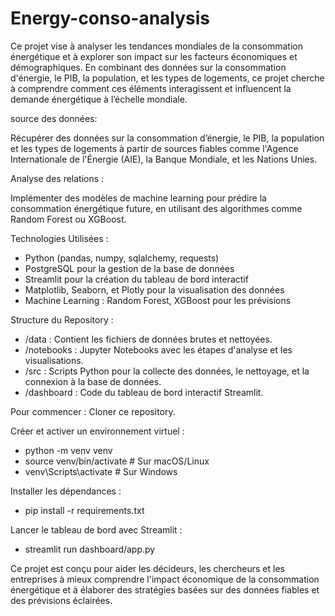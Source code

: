 # Energy-conso-analysis

Ce projet vise à analyser les tendances mondiales de la consommation énergétique et à explorer son impact sur les facteurs économiques et démographiques. En combinant des données sur la consommation d'énergie, le PIB, la population, et les types de logements, ce projet cherche à comprendre comment ces éléments interagissent et influencent la demande énergétique à l’échelle mondiale.

source des données:

Récupérer des données sur la consommation d’énergie, le PIB, la population et les types de logements à partir de sources fiables comme l'Agence Internationale de l'Énergie (AIE), la Banque Mondiale, et les Nations Unies.

Analyse des relations :

Implémenter des modèles de machine learning pour prédire la consommation énergétique future, en utilisant des algorithmes comme Random Forest ou XGBoost.

Technologies Utilisées :
- Python (pandas, numpy, sqlalchemy, requests)
- PostgreSQL pour la gestion de la base de données
- Streamlit pour la création du tableau de bord interactif
- Matplotlib, Seaborn, et Plotly pour la visualisation des données
- Machine Learning : Random Forest, XGBoost pour les prévisions


Structure du Repository :
- /data : Contient les fichiers de données brutes et nettoyées.
- /notebooks : Jupyter Notebooks avec les étapes d'analyse et les visualisations.
- /src : Scripts Python pour la collecte des données, le nettoyage, et la connexion à la base de données.
- /dashboard : Code du tableau de bord interactif Streamlit.

Pour commencer :
Cloner ce repository.

Créer et activer un environnement virtuel :
- python -m venv venv
- source venv/bin/activate  # Sur macOS/Linux
- venv\Scripts\activate     # Sur Windows

Installer les dépendances :
- pip install -r requirements.txt

Lancer le tableau de bord avec Streamlit :
- streamlit run dashboard/app.py

Ce projet est conçu pour aider les décideurs, les chercheurs et les entreprises à mieux comprendre l'impact économique de la consommation énergétique et à élaborer des stratégies basées sur des données fiables et des prévisions éclairées.

